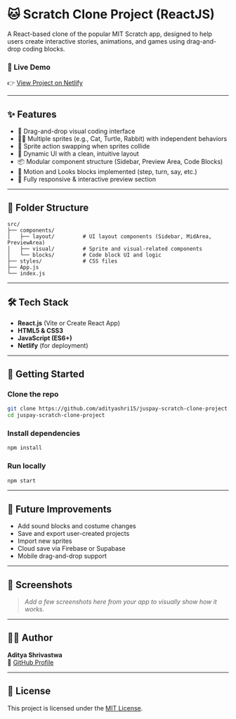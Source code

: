 # 🐱 Scratch Clone Project (ReactJS)

A React-based clone of the popular MIT Scratch app, designed to help users create interactive stories, animations, and games using drag-and-drop coding blocks.

### 🔗 Live Demo
👉 [View Project on Netlify](https://incandescent-strudel-78ef26.netlify.app/)

---

## ✨ Features

- 🧩 Drag-and-drop visual coding interface
- 🐢🐇 Multiple sprites (e.g., Cat, Turtle, Rabbit) with independent behaviors
- 🔄 Sprite action swapping when sprites collide
- 🎨 Dynamic UI with a clean, intuitive layout
- 📦 Modular component structure (Sidebar, Preview Area, Code Blocks)
- 💬 Motion and Looks blocks implemented (step, turn, say, etc.)
- 🚀 Fully responsive & interactive preview section

---

## 📁 Folder Structure

```
src/
├── components/
│   ├── layout/         # UI layout components (Sidebar, MidArea, PreviewArea)
│   ├── visual/         # Sprite and visual-related components
│   └── blocks/         # Code block UI and logic
├── styles/             # CSS files
├── App.js
└── index.js
```

---

## 🛠️ Tech Stack

- **React.js** (Vite or Create React App)
- **HTML5 & CSS3**
- **JavaScript (ES6+)**
- **Netlify** (for deployment)

---

## 🚀 Getting Started

### Clone the repo
```bash
git clone https://github.com/adityashri15/juspay-scratch-clone-project.git
cd juspay-scratch-clone-project
```

### Install dependencies
```bash
npm install
```

### Run locally
```bash
npm start
```

---

## 🧠 Future Improvements

- Add sound blocks and costume changes
- Save and export user-created projects
- Import new sprites
- Cloud save via Firebase or Supabase
- Mobile drag-and-drop support

---

## 📸 Screenshots

> _Add a few screenshots here from your app to visually show how it works._

---

## 👨‍💻 Author

**Aditya Shrivastwa**  
🔗 [GitHub Profile](https://github.com/adityashri15)

---

## 📝 License

This project is licensed under the [MIT License](LICENSE).
